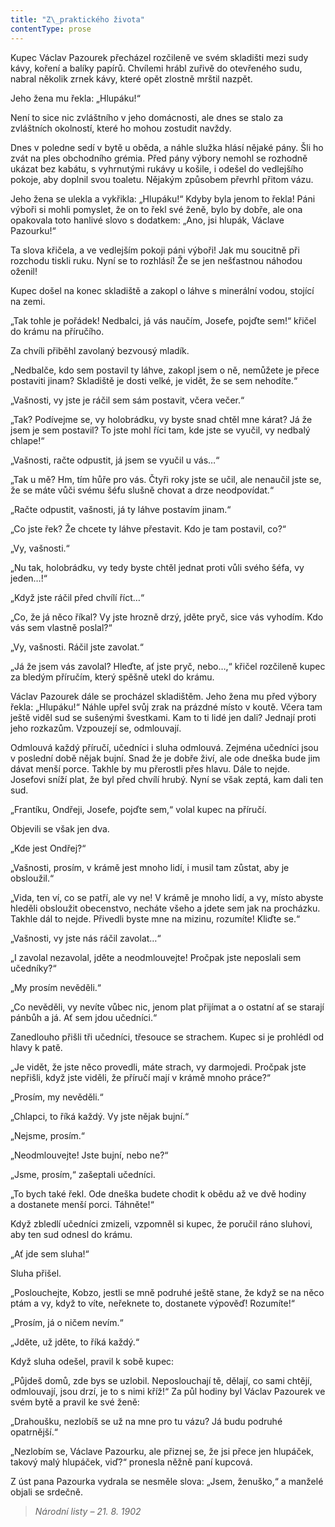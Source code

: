 ```yaml
---
title: "Z\_praktického života"
contentType: prose
---
```


Kupec Václav Pazourek přecházel rozčileně ve svém skladišti mezi sudy kávy, koření a balíky papírů. Chvílemi hrábl zuřivě do otevřeného sudu, nabral několik zrnek kávy, které opět zlostně mrštil nazpět.

Jeho žena mu řekla: „Hlupáku!“

Není to sice nic zvláštního v jeho domácnosti, ale dnes se stalo za zvláštních okolností, které ho mohou zostudit navždy.

Dnes v poledne sedí v bytě u oběda, a náhle služka hlásí nějaké pány. Šli ho zvát na ples obchodního grémia. Před pány výbory nemohl se rozhodně ukázat bez kabátu, s vyhrnutými rukávy u košile, i odešel do vedlejšího pokoje, aby doplnil svou toaletu. Nějakým způsobem převrhl přitom vázu.

Jeho žena se ulekla a vykřikla: „Hlupáku!“ Kdyby byla jenom to řekla! Páni výboři si mohli pomyslet, že on to řekl své ženě, bylo by dobře, ale ona opakovala toto hanlivé slovo s dodatkem: „Ano, jsi hlupák, Václave Pazourku!“

Ta slova křičela, a ve vedlejším pokoji páni výboři! Jak mu soucitně při rozchodu tiskli ruku. Nyní se to rozhlásí! Že se jen nešťastnou náhodou oženil!

Kupec došel na konec skladiště a zakopl o láhve s minerální vodou, stojící na zemi.

„Tak tohle je pořádek! Nedbalci, já vás naučím, Josefe, pojďte sem!“ křičel do krámu na příručího.

Za chvíli přiběhl zavolaný bezvousý mladík.

„Nedbalče, kdo sem postavil ty láhve, zakopl jsem o ně, nemůžete je přece postaviti jinam? Skladiště je dosti velké, je vidět, že se sem nehodíte.“

„Vašnosti, vy jste je ráčil sem sám postavit, včera večer.“

„Tak? Podívejme se, vy holobrádku, vy byste snad chtěl mne kárat? Já že jsem je sem postavil? To jste mohl říci tam, kde jste se vyučil, vy nedbalý chlape!“

„Vašnosti, račte odpustit, já jsem se vyučil u vás…“

„Tak u mě? Hm, tím hůře pro vás. Čtyři roky jste se učil, ale nenaučil jste se, že se máte vůči svému šéfu slušně chovat a drze neodpovídat.“

„Račte odpustit, vašnosti, já ty láhve postavím jinam.“

„Co jste řek? Že chcete ty láhve přestavit. Kdo je tam postavil, co?“

„Vy, vašnosti.“

„Nu tak, holobrádku, vy tedy byste chtěl jednat proti vůli svého šéfa, vy jeden…!“

„Když jste ráčil před chvílí říct…“

„Co, že já něco říkal? Vy jste hrozně drzý, jděte pryč, sice vás vyhodím. Kdo vás sem vlastně poslal?“

„Vy, vašnosti. Ráčil jste zavolat.“

„Já že jsem vás zavolal? Hleďte, ať jste pryč, nebo…,“ křičel rozčileně kupec za bledým příručím, který spěšně utekl do krámu.

Václav Pazourek dále se procházel skladištěm. Jeho žena mu před výbory řekla: „Hlupáku!“ Náhle upřel svůj zrak na prázdné místo v koutě. Včera tam ještě viděl sud se sušenými švestkami. Kam to ti lidé jen dali? Jednají proti jeho rozkazům. Vzpouzejí se, odmlouvají.

Odmlouvá každý příručí, učedníci i sluha odmlouvá. Zejména učedníci jsou v poslední době nějak bujní. Snad že je dobře živí, ale ode dneška bude jim dávat menší porce. Takhle by mu přerostli přes hlavu. Dále to nejde. Josefovi sníží plat, že byl před chvílí hrubý. Nyní se však zeptá, kam dali ten sud.

„Frantíku, Ondřeji, Josefe, pojďte sem,“ volal kupec na příručí.

Objevili se však jen dva.

„Kde jest Ondřej?“

„Vašnosti, prosím, v krámě jest mnoho lidí, i musil tam zůstat, aby je obsloužil.“

„Vida, ten ví, co se patří, ale vy ne! V krámě je mnoho lidí, a vy, místo abyste hleděli obsloužit obecenstvo, necháte všeho a jdete sem jak na procházku. Takhle dál to nejde. Přivedli byste mne na mizinu, rozumíte! Kliďte se.“

„Vašnosti, vy jste nás ráčil zavolat…“

„I zavolal nezavolal, jděte a neodmlouvejte! Pročpak jste neposlali sem učedníky?“

„My prosím nevěděli.“

„Co nevěděli, vy nevíte vůbec nic, jenom plat přijímat a o ostatní ať se starají pánbůh a já. Ať sem jdou učedníci.“

Zanedlouho přišli tři učedníci, třesouce se strachem. Kupec si je prohlédl od hlavy k patě.

„Je vidět, že jste něco provedli, máte strach, vy darmojedi. Pročpak jste nepřišli, když jste viděli, že příručí mají v krámě mnoho práce?“

„Prosím, my nevěděli.“

„Chlapci, to říká každý. Vy jste nějak bujní.“

„Nejsme, prosím.“

„Neodmlouvejte! Jste bujní, nebo ne?“

„Jsme, prosím,“ zašeptali učedníci.

„To bych také řekl. Ode dneška budete chodit k obědu až ve dvě hodiny a dostanete menší porci. Táhněte!“

Když zbledlí učedníci zmizeli, vzpomněl si kupec, že poručil ráno sluhovi, aby ten sud odnesl do krámu.

„Ať jde sem sluha!“

Sluha přišel.

„Poslouchejte, Kobzo, jestli se mně podruhé ještě stane, že když se na něco ptám a vy, když to víte, neřeknete to, dostanete výpověď! Rozumíte!“

„Prosím, já o ničem nevím.“

„Jděte, už jděte, to říká každý.“

Když sluha odešel, pravil k sobě kupec:

„Půjdeš domů, zde bys se uzlobil. Neposlouchají tě, dělají, co sami chtějí, odmlouvají, jsou drzí, je to s nimi kříž!“ Za půl hodiny byl Václav Pazourek ve svém bytě a pravil ke své ženě:

„Drahoušku, nezlobíš se už na mne pro tu vázu? Já budu podruhé opatrnější.“

„Nezlobím se, Václave Pazourku, ale přiznej se, že jsi přece jen hlupáček, takový malý hlupáček, viď?“ pronesla něžně paní kupcová.

Z úst pana Pazourka vydrala se nesměle slova: „Jsem, ženuško,“ a manželé objali se srdečně.

> _Národní listy – 21. 8. 1902_
